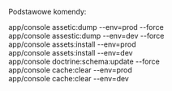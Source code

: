 Podstawowe komendy:

app/console assetic:dump --env=prod --force<br />
app/console assestic:dump --env=dev --force<br />
app/console assets:install --env=prod<br />
app/console assets:install --env=dev<br />
app/console doctrine:schema:update --force<br />
app/console cache:clear --env=prod<br />
app/console cache:clear --env=dev<br />
